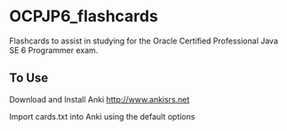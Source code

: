 OCPJP6_flashcards
=================

Flashcards to assist in studying for the Oracle Certified Professional Java SE 6 Programmer exam.

To Use
----------

Download and Install Anki 
http://www.ankisrs.net

Import cards.txt into Anki using the default options

